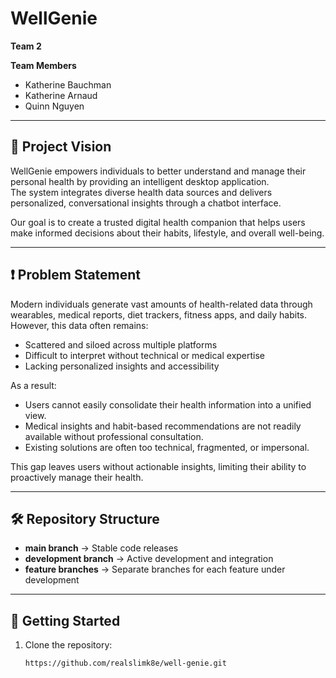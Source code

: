 # WellGenie

**Team 2**

**Team Members**  
- Katherine Bauchman  
- Katherine Arnaud  
- Quinn Nguyen  

---

## 📖 Project Vision
WellGenie empowers individuals to better understand and manage their personal health by providing an intelligent desktop application.  
The system integrates diverse health data sources and delivers personalized, conversational insights through a chatbot interface.  

Our goal is to create a trusted digital health companion that helps users make informed decisions about their habits, lifestyle, and overall well-being.  

---

## ❗ Problem Statement
Modern individuals generate vast amounts of health-related data through wearables, medical reports, diet trackers, fitness apps, and daily habits. However, this data often remains:  
- Scattered and siloed across multiple platforms  
- Difficult to interpret without technical or medical expertise  
- Lacking personalized insights and accessibility  

As a result:  
- Users cannot easily consolidate their health information into a unified view.  
- Medical insights and habit-based recommendations are not readily available without professional consultation.  
- Existing solutions are often too technical, fragmented, or impersonal.  

This gap leaves users without actionable insights, limiting their ability to proactively manage their health.  

---

## 🛠 Repository Structure
- **main branch** → Stable code releases  
- **development branch** → Active development and integration  
- **feature branches** → Separate branches for each feature under development  

---

## 🚀 Getting Started
1. Clone the repository:
   ```bash
   https://github.com/realslimk8e/well-genie.git
